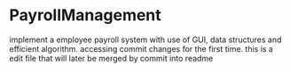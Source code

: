 # PayrollManagement
implement a employee payroll system with use of GUI, data structures and efficient algorithm.
accessing commit changes for the first time. 
this is a edit file that will later be merged by commit into readme
